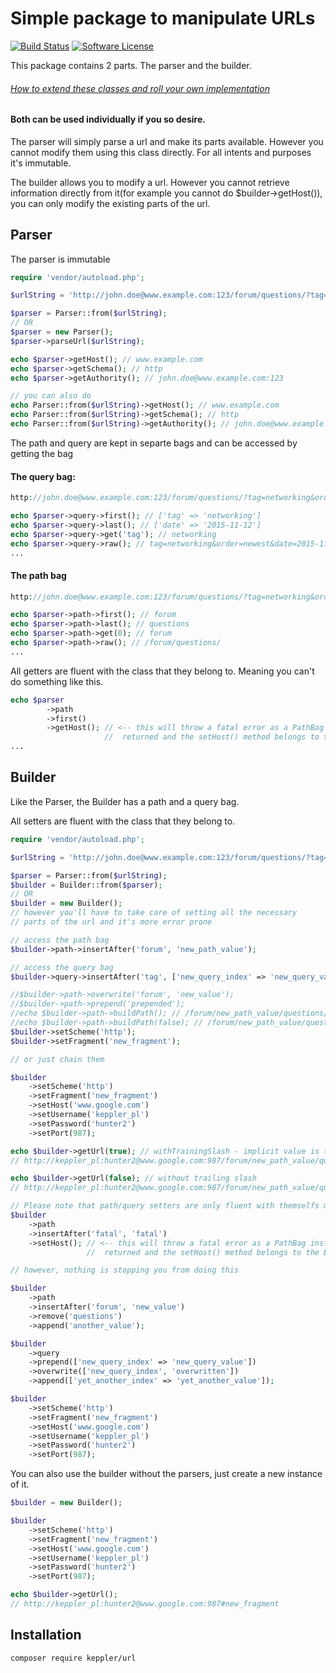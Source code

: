 # Simple package to manipulate URLs

[![Build Status](https://travis-ci.org/KepplerPl/url.svg?branch=master)](https://travis-ci.org/KepplerPl/url)
[![Software License](https://img.shields.io/badge/license-MIT-brightgreen.svg?style=flat-square)](LICENSE.md)

This package contains 2 parts. The parser and the builder.

###### [How to extend these classes and roll your own implementation](ROLLYOUROWN.md)

#### Both can be used individually if you so desire.

The parser will simply parse a url and make its parts available. However you cannot modify them using this class directly. For all intents and purposes it's immutable.

The builder allows you to modify a url.
However you cannot retrieve information directly from it(for example you cannot do $builder->getHost()), you can only modify the existing parts of the url.

## Parser

The parser is immutable

```php
require 'vendor/autoload.php';

$urlString = 'http://john.doe@www.example.com:123/forum/questions/?tag=networking&order=newest&date=2015-11-12#top';

$parser = Parser::from($urlString);
// OR
$parser = new Parser();
$parser->parseUrl($urlString);

echo $parser->getHost(); // www.example.com
echo $parser->getSchema(); // http
echo $parser->getAuthority(); // john.doe@www.example.com:123

// you can also do
echo Parser::from($urlString)->getHost(); // www.example.com
echo Parser::from($urlString)->getSchema(); // http
echo Parser::from($urlString)->getAuthority(); // john.doe@www.example.com:123

````

The path and query are kept in separte bags and can be accessed by getting the bag

#### The query bag:

```php
http://john.doe@www.example.com:123/forum/questions/?tag=networking&order=newest&date=2015-11-12#top

echo $parser->query->first(); // ['tag' => 'networking']
echo $parser->query->last(); // ['date' => '2015-11-12']
echo $parser->query->get('tag'); // networking
echo $parser->query->raw(); // tag=networking&order=newest&date=2015-11-12
...
````

#### The path bag

```php
http://john.doe@www.example.com:123/forum/questions/?tag=networking&order=newest&date=2015-11-12#top

echo $parser->path->first(); // forum
echo $parser->path->last(); // questions
echo $parser->path->get(0); // forum
echo $parser->path->raw(); // /forum/questions/
...
````

All getters are fluent with the class that they belong to. Meaning you can't do something like this.

```php
echo $parser
        ->path
        ->first()
        ->getHost(); // <-- this will throw a fatal error as a PathBag instance is
                     //  returned and the setHost() method belongs to the Parser class
...
````

## Builder

Like the Parser, the Builder has a path and a query bag.

All setters are fluent with the class that they belong to.

```php
require 'vendor/autoload.php';

$urlString = 'http://john.doe@www.example.com:123/forum/questions/?tag=networking&order=newest&date=2015-11-12#top';

$parser = Parser::from($urlString);
$builder = Builder::from($parser);
// OR
$builder = new Builder();
// however you'll have to take care of setting all the necessary
// parts of the url and it's more error prone

// access the path bag
$builder->path->insertAfter('forum', 'new_path_value');

// access the query bag
$builder->query->insertAfter('tag', ['new_query_index' => 'new_query_value']);

//$builder->path->overwrite('forum', 'new_value');
//$builder->path->prepend('prepended');
//echo $builder->path->buildPath(); // /forum/new_path_value/questions/
//echo $builder->path->buildPath(false); // /forum/new_path_value/questions
$builder->setScheme('http');
$builder->setFragment('new_fragment');

// or just chain them

$builder
    ->setScheme('http')
    ->setFragment('new_fragment')
    ->setHost('www.google.com')
    ->setUsername('keppler_pl')
    ->setPassword('hunter2')
    ->setPort(987);

echo $builder->getUrl(true); // withTrainingSlash - implicit value is true
// http://keppler_pl:hunter2@www.google.com:987/forum/new_path_value/questions/?tag=networking&new_query_index=new_query_value&order=newest#new_fragment

echo $builder->getUrl(false); // without trailing slash
// http://keppler_pl:hunter2@www.google.com:987/forum/new_path_value/questions?tag=networking&new_query_index=new_query_value&order=newest#new_fragment
````

```php
// Please note that path/query setters are only fluent with themselfs meaning you can't do this
$builder
    ->path
    ->insertAfter('fatal', 'fatal')
    ->setHost(); // <-- this will throw a fatal error as a PathBag instance is
                 //  returned and the setHost() method belongs to the Builder class

// however, nothing is stopping you from doing this

$builder
    ->path
    ->insertAfter('forum', 'new_value')
    ->remove('questions')
    ->append('another_value');

$builder
    ->query
    ->prepend(['new_query_index' => 'new_query_value'])
    ->overwrite(['new_query_index', 'overwritten'])
    ->append(['yet_another_index' => 'yet_another_value']);

$builder
    ->setScheme('http')
    ->setFragment('new_fragment')
    ->setHost('www.google.com')
    ->setUsername('keppler_pl')
    ->setPassword('hunter2')
    ->setPort(987);
````

You can also use the builder without the parsers, just create a new instance of it.

```php
$builder = new Builder();

$builder
    ->setScheme('http')
    ->setFragment('new_fragment')
    ->setHost('www.google.com')
    ->setUsername('keppler_pl')
    ->setPassword('hunter2')
    ->setPort(987);

echo $builder->getUrl();
// http://keppler_pl:hunter2@www.google.com:987#new_fragment
````

## Installation

```bash
composer require keppler/url
````

